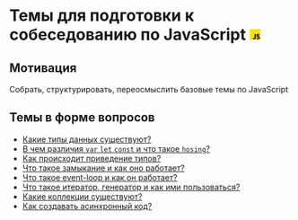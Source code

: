 <h1>
  <span>Темы для подготовки к собеседованию по JavaScript</span>
  <img src="./assets/JavaScript.png" width="20" height="20" />
</h1>

## Мотивация

Собрать, структурировать, переосмыслить базовые темы по JavaScript

## Темы в форме вопросов

- [Какие типы данных существуют?](./topcis/base_types.md)
- [В чем различия `var` `let` `const` и что такое `hosing`?](./topcis/var_let_const_hosting.md)
- [Как происходит приведение типов?](./topcis/type_conversions.md)
- [Что такое замыкание и как оно работает?](./topcis/closure.md)
- [Что такое event-loop и как он работает?](./topcis/event_loop.md)
- [Что такое итератор, генератор и как ими пользоваться?](./topcis/generator_iterator.md)
- [Какие коллекции существуют?](./topcis/collections.md)
- [Как создавать асинхронный код?](./topcis/async.md)